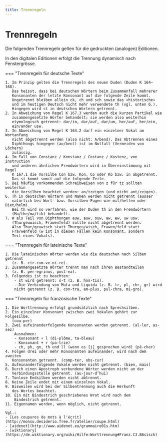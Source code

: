 ```yaml
---
title: Trennregeln
---
```


# Trennregeln

Die folgenden Trennregeln gelten für die gedruckten (analogen) Editionen.

In den digitalen Editionen erfolgt die Trennung dynamisch nach Fenstergrösse.

=== "Trennregeln für deutsche Texte"
 
    1. Im Prinzip gelten die Trennregeln des neuen Duden (Duden K 164–168).
       Das heisst, dass bei deutschen Wörtern beim Zusammenfall mehrerer 
       Konsonanten der letzte Konsonant auf die folgende Zeile kommt.
       Ungetrennt bleiben allein ck, ch und sch sowie das «historische»
       und im heutigen Deutsch nicht mehr verwendete th (vgl. unten 6.).
       Hingegen wird st in deutschen Wörtern getrennt.
    2. In Abweichung von Regel K 167.3 werden auch die kurzen Partikel wie
       zusammengesetzte Wörter behandelt; sie werden also weiterhin
       etymologisch getrennt: dar/in, dar/auf, dar/um, her/auf, her/ein,
       ein/ander usw.
    3. In Abweichung von Regel K 164.2 darf ein einzelner Vokal am Wortanfang
       nicht abgetrennt werden (also nicht: A/bend). Das Abtrennen eines
       Diphthongs hingegen (au/bent) ist im Notfall (Vermeiden von Löchern)
       zulässig.
    4. Im Fall von Constanz / Konstanz / Costanz / Kostenz, von instruction
       und anderen ähnlichen Fremdwörtern wird in Übereinstimmung mit Regel
       K 167.1 die Vorsilbe Con bzw. Kon, Co oder Ko bzw. in abgetrennt.
       Das st kommt somit auf die folgende Zeile.
    5. Bei häufig vorkommenden Schreibweisen von z für tz sollten weiterhin
       die Vorsilben beachtet werden: an/tzeigen (und nicht ant/zeigen).
    6. Th in deutschen Wörtern und Namen werden nicht getrennt (ausser
       natürlich bei Wort- bzw. Vorsilben-Fugen wie mit/helfen oder Diet/helm).
       Bei th wird so verfahren, wie der Duden th in den Fremdwörtern
       (Ma/the/ma/tik) behandelt.
    7. W als Teil von Diphthongen euw, auw, ouw, aw, ew, uw usw.
       (Thurgeuwisch, Frawenfeld) sollte nicht abgetrennt werden.
       Also Thur/geuwisch statt Thurgeu/wisch, Frawen/feld statt
       Fra/wenfeld (w ist in diesen Fällen kein Konsonant, sondern
       Teil eines Vokals).

=== "Trennregeln für lateinische Texte"

    1. Die lateinischen Wörter werden wie die deutschen nach Silben getrennt
       (z. B. cir-cum-ve-ni-re).
    2. Zusammengesetzte Wörter trennt man nach ihren Bestandteilen
       (z. B. per-egrinus, post-ea).
    3. Folgendes ist zu beachten:
        - st wird getrennt: s-t (z. B. hos-tis).
        - Die Verbindung von Muta und Liquida (z. B. tr, pl, chr, gr) wird
        nicht getrennt (z. B. con-tra, am-plus, pul-chra, mi-gro).

=== "Trennregeln für französische Texte"

    1. Die Worttrennung erfolgt grundsätzlich nach Sprechsilben.
    2. Ein einzelner Konsonant zwischen zwei Vokalen gehört zur Folgesilbe.
       (cou-per)
    3. Zwei aufeinanderfolgende Konsonanten werden getrennt. (al-ler, as-sez)  
        Ausnahmen:  
        - Konsonant + l (di-plôme, ta-bleau)
        - Konsonant + r (pa-trie)
        - ch, ph, gn, th und ll (wenn es [j] gesprochen wird) (pê-cher)
    4. Folgen drei oder mehr Konsonanten aufeinander, wird nach dem zweiten
       Konsonanten getrennt. (comp-ter, obs-cur)
    5. Aufeinanderfolgende Vokale werden nicht getrennt. (bien, mais)
    6. Durch einen Apostroph verbundene Wörter werden nicht an der
       Verbindungsstelle getrennt. (au-jour-d’hui)
    7. Tonlose Endsilben werden nicht abtrennt.
    8. Keine Zeile endet mit einem einzelnen Vokal.
    9. Bisweilen wird bei der Silbentrennung auch die Herkunft
       des Wortes beachtet.
    10. Ein mit Bindestrich geschriebenes Wrot wird nach dem
        Bindestrich getrennt.
    11. Eigennamen werden, wenn möglich, nicht getrennt.

    Vgl.:  
    - [Les coupures de mots à l'écrit](http://monsu.desiderio.free.fr/atelier/coupe.html)  
    - [aidenet](http://www.aidenet.eu/grammaire01s.htm)  
    - [wiktionary](https://de.wiktionary.org/wiki/Hilfe:Worttrennung#Franz.C3.B6sisch)